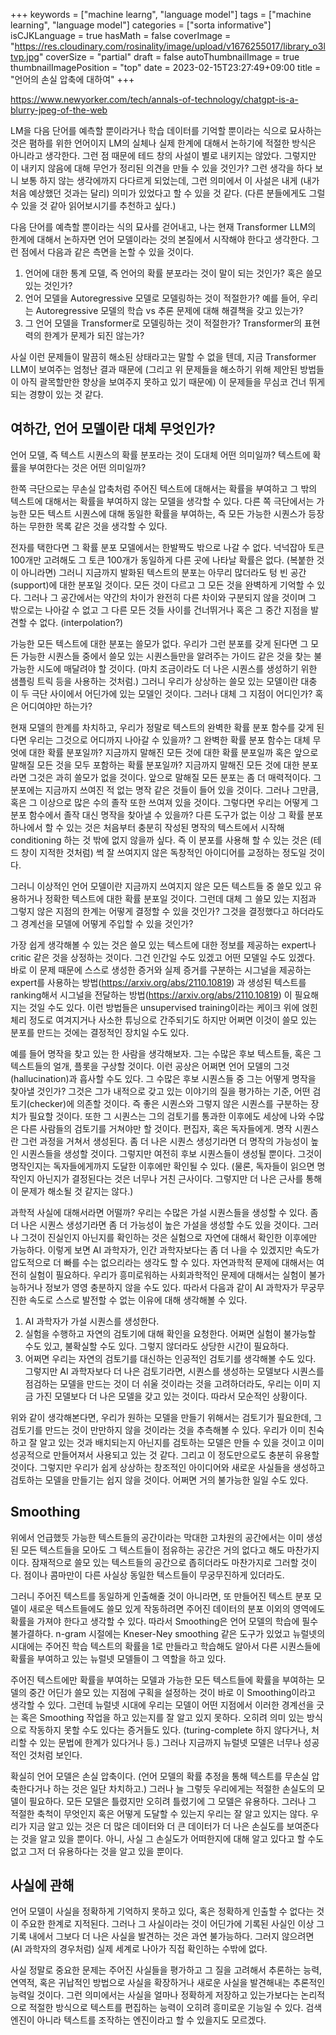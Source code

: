 +++
keywords = ["machine learng", "language model"]
tags = ["machine learning", "language model"]
categories = ["sorta informative"]
isCJKLanguage = true
hasMath = false
coverImage = "https://res.cloudinary.com/rosinality/image/upload/v1676255017/library_o3ltvp.jpg"
coverSize = "partial"
draft = false
autoThumbnailImage = true
thumbnailImagePosition = "top"
date = 2023-02-15T23:27:49+09:00
title = "언어의 손실 압축에 대하여"
+++

https://www.newyorker.com/tech/annals-of-technology/chatgpt-is-a-blurry-jpeg-of-the-web

LM을 다음 단어를 예측할 뿐이라거나 학습 데이터를 기억할 뿐이라는 식으로 묘사하는 것은 폄하를 위한 언어이지 LM의 실체나 실제 한계에 대해서 논하기에 적절한 방식은 아니라고 생각한다. 그런 점 때문에 테드 창의 사설이 별로 내키지는 않았다. 그렇지만 이 내키지 않음에 대해 무언가 정리된 의견을 만들 수 있을 것인가? 그런 생각을 하다 보니 보통 하지 않는 생각에까지 다다르게 되었는데, 그런 의미에서 이 사설은 내게 (내가 처음 예상했던 것과는 달리) 의미가 있었다고 할 수 있을 것 같다. (다른 분들에게도 그럴 수 있을 것 같아 읽어보시기를 추천하고 싶다.)

다음 단어를 예측할 뿐이라는 식의 묘사를 걷어내고, 나는 현재 Transformer LLM의 한계에 대해서 논하자면 언어 모델이라는 것의 본질에서 시작해야 한다고 생각한다. 그런 점에서 다음과 같은 측면을 논할 수 있을 것이다.

1. 언어에 대한 통계 모델, 즉 언어의 확률 분포라는 것이 말이 되는 것인가? 혹은 쓸모 있는 것인가?
2. 언어 모델을 Autoregressive 모델로 모델링하는 것이 적절한가? 예를 들어, 우리는 Autoregressive 모델의 학습 vs 추론 문제에 대해 해결책을 갖고 있는가?
3. 그 언어 모델을 Transformer로 모델링하는 것이 적절한가? Transformer의 표현력의 한계가 문제가 되진 않는가?

사실 이런 문제들이 말끔히 해소된 상태라고는 말할 수 없을 텐데, 지금 Transformer LLM이 보여주는 엄청난 결과 때문에 (그리고 위 문제들을 해소하기 위해 제안된 방법들이 아직 괄목할만한 향상을 보여주지 못하고 있기 때문에) 이 문제들을 무심코 건너 뛰게 되는 경향이 있는 것 같다.

## 여하간, 언어 모델이란 대체 무엇인가?

언어 모델, 즉 텍스트 시퀀스의 확률 분포라는 것이 도대체 어떤 의미일까? 텍스트에 확률을 부여한다는 것은 어떤 의미일까?

한쪽 극단으로는 무손실 압축처럼 주어진 텍스트에 대해서는 확률을 부여하고 그 밖의 텍스트에 대해서는 확률을 부여하지 않는 모델을 생각할 수 있다. 다른 쪽 극단에서는 가능한 모든 텍스트 시퀀스에 대해 동일한 확률을 부여하는, 즉 모든 가능한 시퀀스가 등장하는 무한한 목록 같은 것을 생각할 수 있다.

전자를 택한다면 그 확률 분포 모델에서는 한발짝도 밖으로 나갈 수 없다. 넉넉잡아 토큰 100개만 고려해도 그 토큰 100개가 동일하게 다른 곳에 나타날 확률은 없다. (복붙한 것이 아니라면) 그러니 지금까지 발화된 텍스트의 분포는 아무리 많더라도 텅 빈 공간(support)에 대한 분포일 것이다. 모든 것이 다르고 그 모든 것을 완벽하게 기억할 수 있다. 그러나 그 공간에서는 약간의 차이가 완전히 다른 차이와 구분되지 않을 것이며 그 밖으로는 나아갈 수 없고 그 다른 모든 것들 사이를 건너뛰거나 혹은 그 중간 지점을 발견할 수 없다. (interpolation?)

가능한 모든 텍스트에 대한 분포는 쓸모가 없다. 우리가 그런 분포를 갖게 된다면 그 모든 가능한 시퀀스들 중에서 쓸모 있는 시퀀스들만을 알려주는 가이드 같은 것을 찾는 불가능한 시도에 매달려야 할 것이다. (마치 조금이라도 더 나은 시퀀스를 생성하기 위한 샘플링 트릭 등을 사용하는 것처럼.) 그러니 우리가 상상하는 쓸모 있는 모델이란 대충 이 두 극단 사이에서 어딘가에 있는 모델인 것이다. 그러나 대체 그 지점이 어디인가? 혹은 어디여야만 하는가?

현재 모델의 한계를 차치하고, 우리가 정말로 텍스트의 완벽한 확률 분포 함수를 갖게 된다면 우리는 그것으로 어디까지 나아갈 수 있을까? 그 완벽한 확률 분포 함수는 대체 무엇에 대한 확률 분포일까? 지금까지 말해진 모든 것에 대한 확률 분포일까 혹은 앞으로 말해질 모든 것을 모두 포함하는 확률 분포일까? 지금까지 말해진 모든 것에 대한 분포라면 그것은 과히 쓸모가 없을 것이다. 앞으로 말해질 모든 분포는 좀 더 매력적이다. 그 분포에는 지금까지 쓰여진 적 없는 명작 같은 것들이 들어 있을 것이다. 그러나 그만큼, 혹은 그 이상으로 많은 수의 졸작 또한 쓰여져 있을 것이다. 그렇다면 우리는 어떻게 그 분포 함수에서 졸작 대신 명작을 찾아낼 수 있을까? 다른 도구가 없는 이상 그 확률 분포 하나에서 할 수 있는 것은 처음부터 충분히 작성된 명작의 텍스트에서 시작해 conditioning 하는 것 밖에 없지 않을까 싶다. 즉 이 분포를 사용해 할 수 있는 것은 (테드 창이 지적한 것처럼) 썩 잘 쓰여지지 않은 독창적인 아이디어를 교정하는 정도일 것이다.

그러니 이상적인 언어 모델이란 지금까지 쓰여지지 않은 모든 텍스트들 중 쓸모 있고 유용하거나 정확한 텍스트에 대한 확률 분포일 것이다. 그런데 대체 그 쓸모 있는 지점과 그렇지 않은 지점의 한계는 어떻게 결정할 수 있을 것인가? 그것을 결정했다고 하더라도 그 경계선을 모델에 어떻게 주입할 수 있을 것인가?

가장 쉽게 생각해볼 수 있는 것은 쓸모 있는 텍스트에 대한 정보를 제공하는 expert나 critic 같은 것을 상정하는 것이다. 그건 인간일 수도 있겠고 어떤 모델일 수도 있겠다. 바로 이 문제 때문에 스스로 생성한 증거와 실제 증거를 구분하는 시그널을 제공하는 expert를 사용하는 방법(https://arxiv.org/abs/2110.10819) 과 생성된 텍스트를 ranking해서 시그널을 전달하는 방법(https://arxiv.org/abs/2110.10819) 이 필요해지는 것일 수도 있다. 이런 방법들은 unsupervised training이라는 케이크 위에 얹힌 체리 정도로 여겨지거나 사소한 튜닝으로 간주되기도 하지만 어쩌면 이것이 쓸모 있는 분포를 만드는 것에는 결정적인 장치일 수도 있다.

예를 들어 명작을 찾고 있는 한 사람을 생각해보자. 그는 수많은 후보 텍스트들, 혹은 그 텍스트들의 얼개, 플롯을 구상할 것이다. 이런 공상은 어쩌면 언어 모델의 그것(hallucination)과 흡사할 수도 있다. 그 수많은 후보 시퀀스들 중 그는 어떻게 명작을 찾아낼 것인가? 그것은 그가 내적으로 갖고 있는 이야기의 질을 평가하는 기준, 어떤 검토기(checker)에 의존할 것이다. 즉 좋은 시퀀스와 그렇지 않은 시퀀스를 구분하는 장치가 필요할 것이다. 또한 그 시퀀스는 그의 검토기를 통과한 이후에도 세상에 나와 수많은 다른 사람들의 검토기를 거쳐야만 할 것이다. 편집자, 혹은 독자들에게. 명작 시퀀스란 그런 과정을 거쳐서 생성된다. 좀 더 나은 시퀀스 생성기라면 더 명작의 가능성이 높인 시퀀스들을 생성할 것이다. 그렇지만 여전히 후보 시퀀스들이 생성될 뿐이다. 그것이 명작인지는 독자들에게까지 도달한 이후에만 확인될 수 있다. (물론, 독자들이 읽으면 명작인지 아닌지가 결정된다는 것은 너무나 거친 근사이다. 그렇지만 더 나은 근사를 통해 이 문제가 해소될 것 같지는 않다.)

과학적 사실에 대해서라면 어떨까? 우리는 수많은 가설 시퀀스들을 생성할 수 있다. 좀 더 나은 시퀀스 생성기라면 좀 더 가능성이 높은 가설을 생성할 수도 있을 것이다. 그러나 그것이 진실인지 아닌지를 확인하는 것은 실험으로 자연에 대해서 확인한 이후에만 가능하다. 이렇게 보면 AI 과학자가, 인간 과학자보다는 좀 더 나을 수 있겠지만 속도가 압도적으로 더 빠를 수는 없으리라는 생각도 할 수 있다. 자연과학적 문제에 대해서는 여전히 실험이 필요하다. 우리가 흥미로워하는 사회과학적인 문제에 대해서는 실험이 불가능하거나 정보가 영영 충분하지 않을 수도 있다. 따라서 다음과 같이 AI 과학자가 무궁무진한 속도로 스스로 발전할 수 없는 이유에 대해 생각해볼 수 있다.

1. AI 과학자가 가설 시퀀스를 생성한다.
2. 실험을 수행하고 자연의 검토기에 대해 확인을 요청한다. 어쩌면 실험이 불가능할 수도 있고, 불확실할 수도 있다. 그렇지 않더라도 상당한 시간이 필요하다.
3. 어쩌면 우리는 자연의 검토기를 대신하는 인공적인 검토기를 생각해볼 수도 있다. 그렇지만 AI 과학자보다 더 나은 검토기라면, 시퀀스를 생성하는 모델보다 시퀀스를 점검하는 모델을 만드는 것이 더 쉬울 것이라는 것을 고려하더라도, 우리는 이미 지금 가진 모델보다 더 나은 모델을 갖고 있는 것이다. 따라서 모순적인 상황이다.

위와 같이 생각해본다면, 우리가 원하는 모델을 만들기 위해서는 검토기가 필요한데, 그 검토기를 만드는 것이 만만하지 않을 것이라는 것을 추측해볼 수 있다. 우리가 이미 친숙하고 잘 알고 있는 것과 배치되는지 아닌지를 검토하는 모델은 만들 수 있을 것이고 이미 성공적으로 만들어져서 사용되고 있는 것 같다. 그리고 이 정도만으로도 충분히 유용할 것이다. 그렇지만 우리가 쉽게 상상하는 창조적인 아이디어와 새로운 사실들을 생성하고 검토하는 모델을 만들기는 쉽지 않을 것이다. 어쩌면 거의 불가능한 일일 수도 있다.

## Smoothing

위에서 언급했듯 가능한 텍스트들의 공간이라는 막대한 고차원의 공간에서는 이미 생성된 모든 텍스트들을 모아도 그 텍스트들이 점유하는 공간은 거의 없다고 해도 마찬가지이다. 잠재적으로 쓸모 있는 텍스트들의 공간으로 좁히더라도 마찬가지로 그러할 것이다. 점이나 콤마만이 다른 사실상 동일한 텍스트들이 무궁무진하게 있더라도.

그러니 주어진 텍스트를 동일하게 인출해줄 것이 아니라면, 또 만들어진 텍스트 분포 모델이 새로운 텍스트들에도 쓸모 있게 작동하려면 주어진 데이터의 분포 이외의 영역에도 확률을 가져야 한다고 생각할 수 있다. 따라서 Smoothing은 언어 모델의 학습에 필수불가결하다. n-gram 시절에는 Kneser-Ney smoothing 같은 도구가 있었고 뉴럴넷의 시대에는 주어진 학습 텍스트의 확률을 1로 만들라고 학습해도 알아서 다른 시퀀스들에 확률을 부여하고 있는 뉴럴넷 모델들이 그 역할을 하고 있다.

주어진 텍스트에만 확률을 부여하는 모델과 가능한 모든 텍스트들에 확률을 부여하는 모델의 중간 어딘가 쓸모 있는 지점에 구획을 설정하는 것이 바로 이 Smoothing이라고 생각할 수 있다. 그런데 뉴럴넷 시대에 우리는 모델이 어떤 지점에서 이러한 경계선을 긋는 혹은 Smoothing 작업을 하고 있는지를 잘 알고 있지 못하다. 오히려 의미 있는 방식으로 작동하지 못할 수도 있다는 증거들도 있다. (turing-complete 하지 않다거나, 처리할 수 있는 문법에 한계가 있다거나 등.) 그러나 지금까지 뉴럴넷 모델은 너무나 성공적인 것처럼 보인다.

확실히 언어 모델은 손실 압축이다. (언어 모델의 확률 추정을 통해 텍스트를 무손실 압축한다거나 하는 것은 일단 차치하고.) 그러나 늘 그렇듯 우리에게는 적절한 손실도의 모델이 필요하다. 모든 모델은 틀렸지만 오히려 틀렸기에 그 모델은 유용하다. 그러나 그 적절한 축척이 무엇인지 혹은 어떻게 도달할 수 있는지 우리는 잘 알고 있지는 않다. 우리가 지금 알고 있는 것은 더 많은 데이터와 더 큰 데이터가 더 나은 손실도를 보여준다는 것을 알고 있을 뿐이다. 아니, 사실 그 손실도가 어떠한지에 대해 알고 있다고 할 수도 없고 그저 더 유용하다는 것을 알고 있을 뿐이다.

## 사실에 관해

언어 모델이 사실을 정확하게 기억하지 못하고 있다, 혹은 정확하게 인출할 수 없다는 것이 주요한 한계로 지적된다. 그러나 그 사실이라는 것이 어딘가에 기록된 사실인 이상 그 기록 내에서 그보다 더 나은 사실을 발견하는 것은 과연 불가능하다. 그러지 않으려면 (AI 과학자의 경우처럼) 실제 세계로 나아가 직접 확인하는 수밖에 없다.

사실 정말로 중요한 문제는 주어진 사실들을 평가하고 그 질을 고려해서 추론하는 능력, 연역적, 혹은 귀납적인 방법으로 사실을 확장하거나 새로운 사실을 발견해내는 추론적인 능력일 것이다. 그런 의미에서는 사실을 얼마나 정확하게 저장하고 있는가보다는 논리적으로 적절한 방식으로 텍스트를 편집하는 능력이 오히려 흥미로운 기능일 수 있다. 검색 엔진이 아니라 텍스트를 조작하는 엔진이라고 할 수 있을지도 모르겠다.